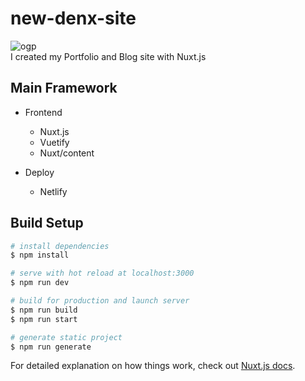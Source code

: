 # new-denx-site

![ogp](https://user-images.githubusercontent.com/29594820/99104191-06d17300-2624-11eb-818c-91d3d6aa49b3.png)  
I created my Portfolio and Blog site with Nuxt.js

## Main Framework
- Frontend 
    - Nuxt.js 
    - Vuetify
    - Nuxt/content

- Deploy
    - Netlify 

    
## Build Setup

```bash
# install dependencies
$ npm install

# serve with hot reload at localhost:3000
$ npm run dev

# build for production and launch server
$ npm run build
$ npm run start

# generate static project
$ npm run generate
```

For detailed explanation on how things work, check out [Nuxt.js docs](https://nuxtjs.org).
